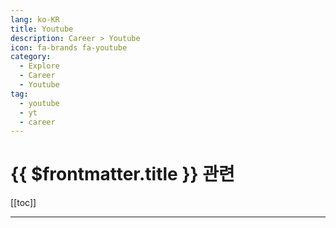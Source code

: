```yaml
---
lang: ko-KR
title: Youtube
description: Career > Youtube
icon: fa-brands fa-youtube
category: 
  - Explore
  - Career
  - Youtube
tag: 
  - youtube
  - yt
  - career
---
```


# {{ $frontmatter.title }} 관련

[[toc]]

---

<MyYouTubeItems jsonName="yu-t_coding" /><!-- 티코딩 - 설명할 줄 알아야 아는거라 했음 -->
<MyYouTubeItems jsonName="yu-InternetMadeCoder" /><!-- Internet Made Coder -->
<MyYouTubeItems jsonName="yu-interviewingio" /><!-- interviewing.io -->
<MyYouTubeItems jsonName="yu-devseop" /><!-- 개발알려주는 남자, 데브남 -->
<MyYouTubeItems jsonName="yu-yangdongjun" /><!-- 양동준 Yang DongJun -->
<MyYouTubeItems jsonName="yu-MickeyPedia" /><!-- 미키피디아 -->
<MyYouTubeItems jsonName="yu-eo_studio" /><!-- EO 이오 -->
<MyYouTubeItems jsonName="yu-kennygunderman" /><!-- Kenny Gunderman -->
<MyYouTubeItems jsonName="yu-geminikims" /><!-- 제미니의 개발실무 -->
<MyYouTubeItems jsonName="yu-nang88" /><!-- nang -->
<MyYouTubeItems jsonName="yu-ycombinator" /><!-- Y Combinator -->
<MyYouTubeItems jsonName="yu-devbadak" /><!-- 개발바닥 -->
<MyYouTubeItems jsonName="yu-codingshrimp" /><!-- 코딩새우 -->
<MyYouTubeItems jsonName="yu-user-yu8so2ck1z" /><!-- 코딩알려주는누나 -->
<MyYouTubeItems jsonName="yu-learnwithjason" /><!-- Learn With Jason -->
<MyYouTubeItems jsonName="yu-heuguchon" /><!-- 흑우촌 -->
<MyYouTubeItems jsonName="yu-codemunchies" /><!-- Code Munchies -->
<MyYouTubeItems jsonName="yu-devmentordave" /><!-- Dev Mentor Dave -->
<MyYouTubeItems jsonName="yu-SlowSteadyBrown" /><!-- 브라운 일기장 -->
<MyYouTubeItems jsonName="yu-Codebagel" /><!-- Codebagel -->
<MyYouTubeItems jsonName="yu-MickeyPedia" /><!-- 미키피디아 -->
<MyYouTubeItems jsonName="yu-tryexponent" /><!-- Exponent -->
<MyYouTubeItems jsonName="yu-withmarko" /><!-- Marko -->
<MyYouTubeItems jsonName="yu-maryang710" /><!-- 마량 maryang -->
<MyYouTubeItems jsonName="yu-incutv" /><!-- 개발자 인큐티비 -->
<MyYouTubeItems jsonName="yu-노말이" /><!-- 노말이 -->
<MyYouTubeItems jsonName="yu-itnote" /><!-- 이임복의 일상IT -->

<TagLinks />